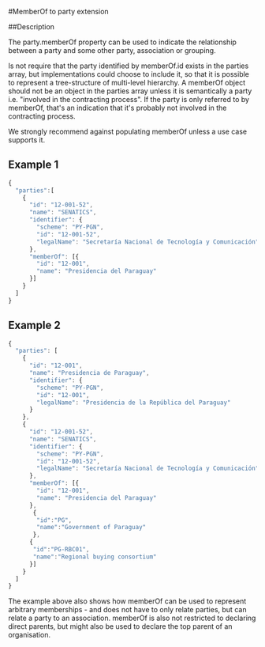 #MemberOf to party extension

##Description

The party.memberOf property can be used to indicate the relationship between a party 
and some other party, association or grouping.

Is not require that the party identified by memberOf.id exists in the parties array, 
but implementations could choose to include it, so that it is possible to represent 
a tree-structure of multi-level hierarchy. A memberOf object should not be an object 
in the parties array unless it is semantically a party i.e. "involved in the contracting 
process". If the party is only referred to by memberOf, 
that's an indication that it's probably not involved in the contracting process.

We strongly recommend against populating memberOf unless a use case supports it.

## Example 1
```javascript
{
  "parties":[
    {
      "id": "12-001-52",
      "name": "SENATICS",
      "identifier": {
        "scheme": "PY-PGN",
        "id": "12-001-52",
        "legalName": "Secretaría Nacional de Tecnología y Comunicación"
      },
      "memberOf": [{
        "id": "12-001",
        "name": "Presidencia del Paraguay"
      }]
    }
  ]
}
```

## Example 2
```javascript
{
  "parties": [
    {
      "id": "12-001",
      "name": "Presidencia de Paraguay",
      "identifier": {
        "scheme": "PY-PGN",
        "id": "12-001",
        "legalName": "Presidencia de la República del Paraguay"
      }
    },
    {
      "id": "12-001-52",
      "name": "SENATICS",
      "identifier": {
        "scheme": "PY-PGN",
        "id": "12-001-52",
        "legalName": "Secretaría Nacional de Tecnología y Comunicación"
      },
      "memberOf": [{
        "id": "12-001",
        "name": "Presidencia del Paraguay"
      },
       {
        "id":"PG",
        "name":"Government of Paraguay"
       },
      {
       "id":"PG-RBC01",
       "name":"Regional buying consortium"
      }]
    }
  ]
}
```

The example above also shows how memberOf can be used to represent arbitrary 
memberships - and does not have to only relate parties, but can relate a party to an 
association. memberOf is also not restricted to declaring direct parents, 
but might also be used to declare the top parent of an organisation.